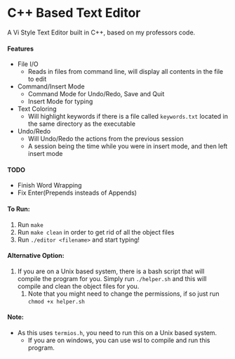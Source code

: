 # C++ Based Text Editor
A Vi Style Text Editor built in C++, based on my professors code.

#### Features
- File I/O
  - Reads in files from command line, will display all contents in the file to edit
- Command/Insert Mode
  - Command Mode for Undo/Redo, Save and Quit
  - Insert Mode for typing
- Text Coloring
  - Will highlight keywords if there is a file called `keywords.txt` located in the same directory as the executable
- Undo/Redo
  - Will Undo/Redo the actions from the previous session
  - A session being the time while you were in insert mode, and then left insert mode

#### TODO
- Finish Word Wrapping
- Fix Enter(Prepends insteads of Appends)

#### To Run:

1) Run `make`
2) Run `make clean` in order to get rid of all the object files
3) Run `./editor <filename>` and start typing!

#### Alternative Option:
1) If you are on a Unix based system, there is a bash script that will compile the program for you. Simply run `./helper.sh` and this will compile and clean the object files for you.
   1) Note that you might need to change the permissions, if so just run `chmod +x helper.sh`


#### Note:
- As this uses `termios.h`, you need to run this on a Unix based system.
  - If you are on windows, you can use wsl to compile and run this program.